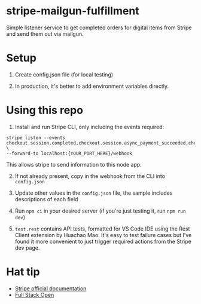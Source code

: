 # stripe-mailgun-fulfillment
Simple listener service to get completed orders for digital items from Stripe and send them out via mailgun.

# Setup
1. Create config.json file (for local testing)

2. In production, it's better to add environment variables directly.

# Using this repo
1. Install and run Stripe CLI, only including the events required:
```
stripe listen --events checkout.session.completed,checkout.session.async_payment_succeeded,checkout.session.async_payment_failed \
--forward-to localhost:{YOUR_PORT_HERE}/webhook
```
This allows stripe to send information to this node app.

2. If not already present, copy in the webhook from the CLI into `config.json`

3. Update other values in the `config.json` file, the sample includes descriptions of each field

4. Run `npm ci` in your desired server (if you're just testing it, run `npm run dev`)

5. `test.rest` contains API tests, formatted for VS Code IDE using the Rest Client extension by Huachao Mao. It's easy to test failure cases but I've found it more convenient to just trigger required actions from the Stripe dev page.

# Hat tip
- [Stripe official documentation](https://stripe.com/docs/payments/checkout/fulfill-orders)
- [Full Stack Open](https://fullstackopen.com/en/)